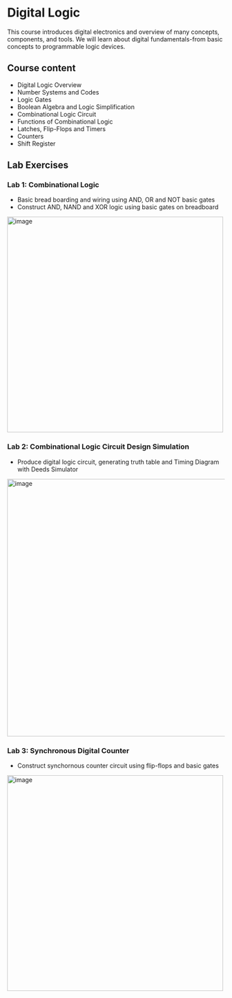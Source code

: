 # Digital Logic
This course introduces digital electronics and overview of many concepts, components, and tools. We will learn about digital fundamentals-from basic concepts to programmable logic devices.

## Course content
- Digital Logic Overview
- Number Systems and Codes
- Logic Gates
- Boolean Algebra and Logic Simplification
- Combinational Logic Circuit
- Functions of Combinational Logic
- Latches, Flip-Flops and Timers
- Counters
- Shift Register

## Lab Exercises
### Lab 1: Combinational Logic
- Basic bread boarding and wiring using AND, OR and NOT basic gates
- Construct AND, NAND and XOR logic using basic gates on breadboard
<img width="500" alt="image" src="https://github.com/Yuylam/semester-1/assets/147635499/6d5303c7-b4bc-4219-949d-1a2b0426051b">

### Lab 2: Combinational Logic Circuit Design Simulation
- Produce digital logic circuit, generating truth table and Timing Diagram with Deeds Simulator
<img width="597" alt="image" src="https://github.com/Yuylam/semester-1/assets/147635499/9ab5d0be-1759-45ce-85b7-d7eaec1481a4">

### Lab 3: Synchronous Digital Counter
- Construct synchornous counter circuit using flip-flops and basic gates
<img width="500" alt="image" src="https://github.com/Yuylam/semester-1/assets/147635499/17f3ed82-a28b-44bc-8e2d-18a68eb3da5d">
